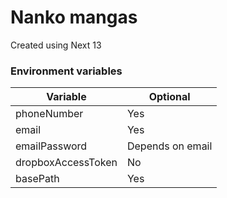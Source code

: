 # Nanko mangas
Created using Next 13

### Environment variables

Variable | Optional
--- | ---
phoneNumber | Yes
email | Yes
emailPassword | Depends on email
dropboxAccessToken | No
basePath | Yes
